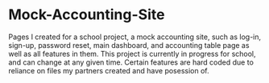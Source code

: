 # Mock-Accounting-Site
Pages I created for a school project, a mock accounting site, such as log-in, sign-up, password reset, main dashboard, and accounting table page as well as all features in them.
This project is currently in progress for school, and can change at any given time. Certain features are hard coded due to reliance on files my partners created and have posession of.
